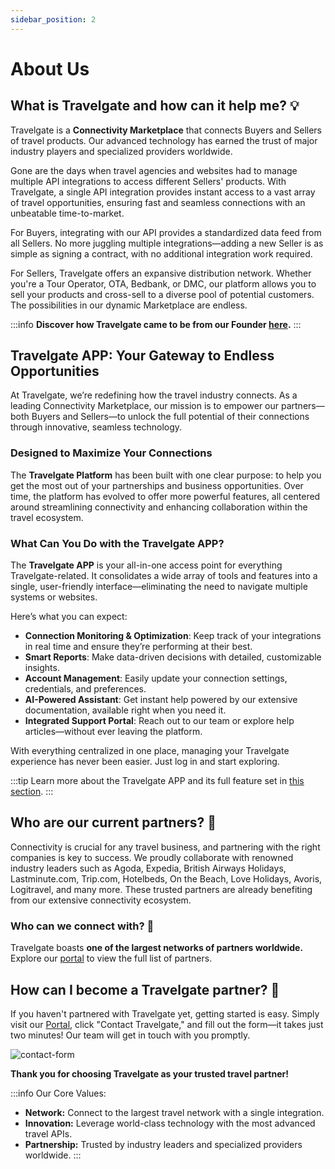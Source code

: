 ```yaml
---
sidebar_position: 2
---
```


# About Us

## What is Travelgate and how can it help me? 💡

Travelgate is a **Connectivity Marketplace** that connects Buyers and Sellers of travel products. Our advanced technology has earned the trust of major industry players and specialized providers worldwide.

Gone are the days when travel agencies and websites had to manage multiple API integrations to access different Sellers' products. With Travelgate, a single API integration provides instant access to a vast array of travel opportunities, ensuring fast and seamless connections with an unbeatable time-to-market.

For Buyers, integrating with our API provides a standardized data feed from all Sellers. No more juggling multiple integrations—adding a new Seller is as simple as signing a contract, with no additional integration work required.

For Sellers, Travelgate offers an expansive distribution network. Whether you're a Tour Operator, OTA, Bedbank, or DMC, our platform allows you to sell your products and cross-sell to a diverse pool of potential customers. The possibilities in our dynamic Marketplace are endless.

:::info
**Discover how Travelgate came to be from our Founder [here](https://blog.travelgate.com/en/from-xml-travelgate-to-travelgatex).**
:::


## Travelgate APP: Your Gateway to Endless Opportunities

At Travelgate, we’re redefining how the travel industry connects. As a leading Connectivity Marketplace, our mission is to empower our partners—both Buyers and Sellers—to unlock the full potential of their connections through innovative, seamless technology.

### Designed to Maximize Your Connections

The **Travelgate Platform** has been built with one clear purpose: to help you get the most out of your partnerships and business opportunities. Over time, the platform has evolved to offer more powerful features, all centered around streamlining connectivity and enhancing collaboration within the travel ecosystem.

### What Can You Do with the Travelgate APP?

The **Travelgate APP** is your all-in-one access point for everything Travelgate-related. It consolidates a wide array of tools and features into a single, user-friendly interface—eliminating the need to navigate multiple systems or websites.

Here’s what you can expect:

- **Connection Monitoring & Optimization**: Keep track of your integrations in real time and ensure they’re performing at their best.
- **Smart Reports**: Make data-driven decisions with detailed, customizable insights.
- **Account Management**: Easily update your connection settings, credentials, and preferences.
- **AI-Powered Assistant**: Get instant help powered by our extensive documentation, available right when you need it.
- **Integrated Support Portal**: Reach out to our team or explore help articles—without ever leaving the platform.

With everything centralized in one place, managing your Travelgate experience has never been easier. Just log in and start exploring.

:::tip 
Learn more about the Travelgate APP and its full feature set in [this section](/kb/platform/app-features/overview).
:::


## Who are our current partners? 🔎

Connectivity is crucial for any travel business, and partnering with the right companies is key to success. We proudly collaborate with renowned industry leaders such as Agoda, Expedia, British Airways Holidays, Lastminute.com, Trip.com, Hotelbeds, On the Beach, Love Holidays, Avoris, Logitravel, and many more. These trusted partners are already benefiting from our extensive connectivity ecosystem.

### Who can we connect with? 🚀

Travelgate boasts **one of the largest networks of partners worldwide.** Explore our [portal](https://www.travelgate.com/) to view the full list of partners.

## How can I become a Travelgate partner? 🌟

If you haven't partnered with Travelgate yet, getting started is easy. Simply visit our [Portal](https://www.travelgate.com/), click "Contact Travelgate," and fill out the form—it takes just two minutes! Our team will get in touch with you promptly.

![contact-form](https://storage.travelgate.com/kbase/contact-form.jpg)

**Thank you for choosing Travelgate as your trusted travel partner!**

:::info Our Core Values:
 
- **Network:** Connect to the largest travel network with a single integration.  
- **Innovation:** Leverage world-class technology with the most advanced travel APIs.  
- **Partnership:** Trusted by industry leaders and specialized providers worldwide.
:::

